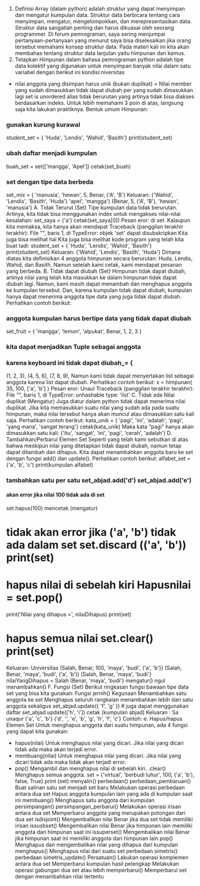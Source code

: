1. Definisi
Array (dalam python) adalah struktur yang dapat menyimpan dan mengatur kumpulan data. Struktur data berbicara tentang cara menyimpan, mengatur, mengelompokkan, dan merepresentasikan data. Struktur data sangatlah penting dan harus dikuasai oleh seorang programmer. Di forum pemrograman, saya sering menjumpai pertanyaan-pertanyaan yang menurut saya bisa diselesaikan jika orang tersebut memahami konsep struktur data.
Pada materi kali ini kita akan membahas tentang struktur data lanjutan yaitu himpunan dan kamus.
2. Tetapkan
Himpunan dalam bahasa pemrograman python adalah tipe data kolektif yang digunakan untuk menyimpan banyak nilai dalam satu variabel dengan berikut ini
kondisi:niversitas
- nilai anggota yang disimpan harus unik (bukan duplikat)
= Nilai member yang sudah dimasukkan tidak dapat diubah per yang sudah dimasukkan
lagi
set is unordered alias tidak berurutan yang artinya tidak bisa diakses berdasarkan indeks.
Untuk lebih memahami 3 poin di atas, langsung saja kita lakukan praktiknya.
Bentuk umum Himpunan:
### gunakan kurung kurawal
student_set = { 'Huda', 'Lendis', 'Wahid', 'Basith'} print(student_set)
### ubah daftar menjadi kumpulan
buah_set = set(['mangga', 'Apel']) cetak(set_buah)
### set dengan tipe data berbeda
set_mix = { 'manusia', 'hewan', 5, Benar, ('A', 'B')
Keluaran:
{'Wahid', 'Lendis', 'Basith', 'Huda'}
'apel', 'mangga')
(Benar, 5, ('A', 'B'), 'hewan', 'manusia'}
A. Tidak Terurut (Set)
Tipe kumpulan data tidak berurutan. Artinya, kita tidak bisa menggunakan index
untuk mengakses nilai-nilai
kesalahan:
set_saya = {'a'} cetak(set_saya[0])
Pesan eror:
di set. Kalaupun kita memaksa, kita hanya akan mendapat
Traceback (panggilan terakhir terakhir):
File "<stdin>", baris 1, di <module> TypeError: objek 'set' dapat disubskripkan
Kita juga bisa melihat hal
Kita juga bisa melihat kode program yang telah kita buat tadi:
student_set = { 'Huda', 'Lendis', 'Wahid', 'Basith'} print(student_set)
Keluaran:
{'Wahid', 'Lendis', 'Basith', 'Huda'}
Dimana diatas kita definisikan 4 anggota himpunan secara berurutan: Huda, Lendis, Wahid, dan Basith. Namun setelah kami cetak, kami mendapat pesanan yang berbeda.
B. Tidak dapat diubah (Set)
Himpunan tidak dapat diubah, artinya nilai yang telah kita masukkan ke dalam himpunan tidak dapat diubah lagi.
Namun, kami masih dapat menambah dan menghapus anggota ke kumpulan tersebut. Dan, karena kumpulan tidak dapat diubah, kumpulan hanya dapat menerima anggota tipe data yang juga tidak dapat diubah.
Perhatikan contoh berikut:
### anggota kumpulan harus bertipe data yang tidak dapat diubah
set_fruit = { 'mangga', 'lemon', 'alpukat', Benar, 1, 2, 3 }
### kita dapat menjadikan Tuple sebagai anggota
### karena keyboard ini tidak dapat diubah_= {
(1, 2, 3), (4, 5, 6),
(7, 8, 9),
Namun kami tidak dapat menyertakan list sebagai anggota karena list dapat diubah. Perhatikan contoh berikut:
x = himpunan{ 35, 100, ['a', 'b'] }
Pesan eror:
Unaul
Traceback (panggilan terakhir terakhir): File "<stdin>", baris 1, di <module> TypeError: unhashable type: 'list'
C. Tidak ada Nilai duplikat
(Mengatur)
Juga diatur dalam python tidak dapat menerima nilai duplikat. Jika kita memasukkan suatu nilai yang sudah ada pada suatu himpunan, maka nilai tersebut hanya akan muncul atau dimasukkan satu kali saja. Perhatikan contoh berikut:
kata_unik = {
'pagi', 'ini', 'adalah', 'pagi', 'yang mana',
'sangat terang'}
cetak(kata_unik)
Maka kata “pagi” hanya akan dimasukkan satu kali:
{'itu', 'sangat', 'ini', 'pagi', 'cerah', 'adalah')
D. Tambahkan/Perbarui Elemen Set
Seperti yang telah kami sebutkan di atas bahwa meskipun nilai yang ditetapkan tidak dapat diubah, namun tetap dapat ditambah dan dihapus. Kita dapat menambahkan anggota baru ke set dengan fungsi add() dan update(). Perhatikan contoh berikut:
alfabet_set = {'a', 'b', 'c'} print(kumpulan alfabet)
### tambahkan satu per satu set_abjad.add('d') set_abjad.add('e')
#### akan error jika nilai 100 tidak ada di set
set.hapus(100)
mencetak (mengatur)
# tidak akan error jika ('a', 'b') tidak ada dalam set set.discard (('a', 'b')) print(set)
# hapus nilai di sebelah kiri Hapusnilai = set.pop()
print('Nilai yang dihapus =', nilaiDihapus) print(set)
# hapus semua nilai set.clear() print(set)
Keluaran: Universitas
(Salah, Benar, 100, 'maya', 'budi', ('a', 'b')}
(Salah, Benar, 'maya', 'budi', ('a', 'b'))
(Salah, Benar, 'maya', 'budi'}
nilaiYangDihapus = Salah (Benar, 'maya', 'budi'}
mengatur()
ngul
menambahkan()
F. Fungsi (Set)
Berikut ringkasan fungsi bawaan tipe data set yang bisa kita gunakan:
Fungsi
jernih()
Kegunaan
Menambahkan satu anggota ke set
Menghapus seluruh rangkaian menambahkan lebih dari satu anggota sekaligus set_abjad.update({ 'f', 'g' }) # juga dapat menggunakan daftar set_abjad.update(['h', 'i'])
cetak (kumpulan abjad)
Keluaran : Sa unaqur
('a', 'c', 'b'} ('d', '', 'e',
'b', 'g', 'h', 'f', 'c'}
Contoh:
e. Hapus/hapus Elemen Set
Untuk menghapus anggota dari suatu himpunan, ada 4 fungsi yang dapat kita gunakan:
- hapus(nilai) Untuk menghapus nilai yang dicari. Jika nilai yang dicari tidak ada maka akan terjadi error.
- membuang(nilai) Untuk menghapus nilai yang dicari. Jika nilai yang dicari tidak ada maka tidak akan terjadi error.
- pop() Mengambil dan menghapus nilai di sebelah kiri. .clear() Menghapus semua anggota.
set = {'virtual', 'berbudi luhur', 100, ('a', 'b'), false, True} print (set)
menyalin()
perbedaan()
perbedaan_pembaruan()
Buat salinan satu set menjadi set baru
Melakukan operasi perbedaan antara dua set
Hapus anggota kumpulan lain yang ada di kumpulan saat ini
membuang()
Menghapus satu anggota dari kumpulan
persimpangan()
persimpangan_perbarui()
Melakukan operasi irisan antara dua set
Memperbarui anggota yang merupakan potongan dari dua set
isdisjoint()
Mengembalikan nilai Benar jika dua set tidak memiliki irisan
issusbset()
Mengembalikan nilai Benar jika himpunan lain memiliki anggota dari himpunan saat ini
issuperset()
Mengembalikan nilai Benar jika himpunan saat ini memiliki anggota dari himpunan lain
pop()
Menghapus dan mengembalikan nilai yang dihapus dari kumpulan
menghapus()
Menghapus nilai dari suatu set
perbedaan simetris()
perbedaan simetris_update()
Persatuan()
Lakukan operasi komplemen antara dua set
Memperbarui kumpulan hasil pelengkap
Melakukan operasi gabungan dua set atau lebih
memperbarui()
Memperbarui set dengan menambahkan nilai tertentu
